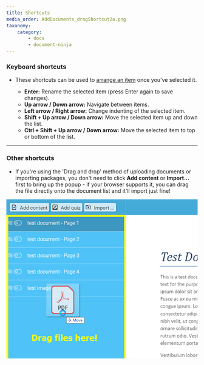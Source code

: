 ```yaml
---
title: Shortcuts
media_order: AddDocuments_dragShortcut2a.png
taxonomy:
    category:
        - docs
        - document-ninja
---
```


### Keyboard shortcuts

* These shortcuts can be used to [arrange an item](https://guide.coursesuite.ninja/assembler/usage/add-documents/arranging-items) once you've selected it.

	* **Enter:** Rename the selected item (press Enter again to save changes).
	* **Up arrow / Down arrow:** Navigate between items.
	*  **Left arrow / Right arrow:** Change indenting of the selected item.
	*  **Shift + Up arrow / Down arrow:** Move the selected item up and down the list.
	*  **Ctrl + Shift + Up arrow / Down arrow:** Move the selected item to top or bottom of the list.

---

### Other shortcuts

* If you're using the 'Drag and drop' method of uploading documents or importing packages, you don't need to click **Add content** or **Import...** first to bring up the popup - if your browser supports it, you can drag the file directly onto the document list and it'll import just fine!

![Drag and drop shortcut](AddDocuments_dragShortcut2a.png?resize=400,333)
